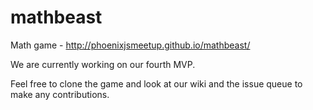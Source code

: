 # mathbeast
Math game - http://phoenixjsmeetup.github.io/mathbeast/

We are currently working on our fourth MVP.

Feel free to clone the game and look at our wiki and the issue queue to make any contributions.
